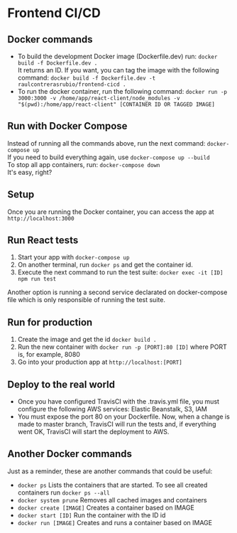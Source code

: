 # Frontend CI/CD
## Docker commands
- To build the development Docker image (Dockerfile.dev) run: `docker build -f Dockerfile.dev .`<br> It returns an ID. If you want, you can tag the image with the following command: `docker build -f Dockerfile.dev -t raulcontrerasrubio/frontend-cicd .`
- To run the docker container, run the following command: `docker run -p 3000:3000 -v /home/app/react-client/node_modules -v "$(pwd):/home/app/react-client" [CONTAINER ID OR TAGGED IMAGE]`

## Run with Docker Compose
Instead of running all the commands above, run the next command: `docker-compose up`<br>
If you need to build everything again, use `docker-compose up --build`<br>
To stop all app containers, run: `docker-compose down`<br>
It's easy, right?

## Setup
Once you are running the Docker container, you can access the app at `http://localhost:3000`

## Run React tests
1. Start your app with `docker-compose up`
2. On another terminal, run `docker ps` and get the container id.
3. Execute the next command to run the test suite: `docker exec -it [ID] npm run test`

Another option is running a second service declarated on docker-compose file which is only responsible of running the test suite.

## Run for production
1. Create the image and get the id `docker build .`
2. Run the new container with `docker run -p [PORT]:80 [ID]` where PORT is, for example, 8080
3. Go into your production app at `http://localhost:[PORT]`

## Deploy to the real world
- Once you have configured TravisCI with the .travis.yml file, you must configure the following AWS services: Elastic Beanstalk, S3, IAM
- You must expose the port 80 on your Dockerfile. 
Now, when a change is made to master branch, TravisCI will run the tests and, if everything went OK, TravisCI will start the deployment to AWS.

## Another Docker commands
Just as a reminder, these are another commands that could be useful:
- `docker ps` Lists the containers that are started. To see all created containers run `docker ps --all`
- `docker system prune` Removes all cached images and containers
- `docker create [IMAGE]` Creates a container based on IMAGE
- `docker start [ID]` Run the container with the ID id
- `docker run [IMAGE]` Creates and runs a container based on IMAGE
